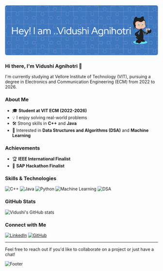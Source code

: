 ![Profile Banner](./github-header-image.png)


### Hi there, I'm Vidushi Agnihotri 👋

I'm currently studying at Vellore Institute of Technology (VIT), pursuing a degree in Electronics and Communication Engineering (ECM) from 2022 to 2026.

### About Me
- 🎓 **Student at VIT ECM (2022-2026)**
- 💡 I enjoy solving real-world problems
- 🛠️ Strong skills in **C++** and **Java**
- 🌱 Interested in **Data Structures and Algorithms (DSA)** and **Machine Learning**

### Achievements
- 🏆 **IEEE International Finalist**
- 🥇 **SAP Hackathon Finalist**

### Skills & Technologies
![C++](https://img.shields.io/badge/C++-00599C?style=flat-square&logo=cplusplus&logoColor=white)
![Java](https://img.shields.io/badge/Java-007396?style=flat-square&logo=java&logoColor=white)
![Python](https://img.shields.io/badge/Python-3776AB?style=flat-square&logo=python&logoColor=white)
![Machine Learning](https://img.shields.io/badge/Machine%20Learning-007396?style=flat-square&logo=python&logoColor=white)
![DSA](https://img.shields.io/badge/DSA-00599C?style=flat-square&logo=python&logoColor=white)

### GitHub Stats
![Vidushi's GitHub stats](https://github-readme-stats.vercel.app/api?username=your-github-username&show_icons=true&theme=radical)

### Connect with Me
[![LinkedIn](https://img.shields.io/badge/LinkedIn-0077B5?style=flat-square&logo=linkedin&logoColor=white)](https://www.linkedin.com/in/vidushi-agnihotri-a08b932ab/)
[![GitHub](https://img.shields.io/badge/GitHub-181717?style=flat-square&logo=github&logoColor=white)](https://github.com/your-github-username)

---

Feel free to reach out if you'd like to collaborate on a project or just have a chat!

![Footer](https://user-images.githubusercontent.com/67447840/213911754-e0f1f570-7c40-466f-a452-c8f73b3d2b43.png)
